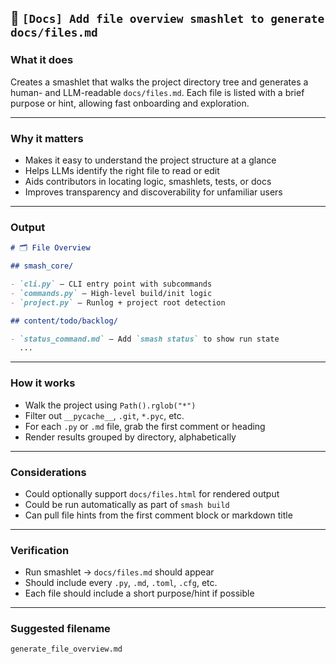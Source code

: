 ## 📄 `[Docs] Add file overview smashlet to generate docs/files.md`

### What it does

Creates a smashlet that walks the project directory tree and generates a human- and LLM-readable `docs/files.md`. Each file is listed with a brief purpose or hint, allowing fast onboarding and exploration.

---

### Why it matters

- Makes it easy to understand the project structure at a glance
- Helps LLMs identify the right file to read or edit
- Aids contributors in locating logic, smashlets, tests, or docs
- Improves transparency and discoverability for unfamiliar users

---

### Output

```markdown
# 🗂 File Overview

## smash_core/

- `cli.py` – CLI entry point with subcommands
- `commands.py` – High-level build/init logic
- `project.py` – Runlog + project root detection

## content/todo/backlog/

- `status_command.md` – Add `smash status` to show run state
  ...
```

---

### How it works

- Walk the project using `Path().rglob("*")`
- Filter out `__pycache__`, `.git`, `*.pyc`, etc.
- For each `.py` or `.md` file, grab the first comment or heading
- Render results grouped by directory, alphabetically

---

### Considerations

- Could optionally support `docs/files.html` for rendered output
- Could be run automatically as part of `smash build`
- Can pull file hints from the first comment block or markdown title

---

### Verification

- Run smashlet → `docs/files.md` should appear
- Should include every `.py`, `.md`, `.toml`, `.cfg`, etc.
- Each file should include a short purpose/hint if possible

---

### Suggested filename

```
generate_file_overview.md
```
